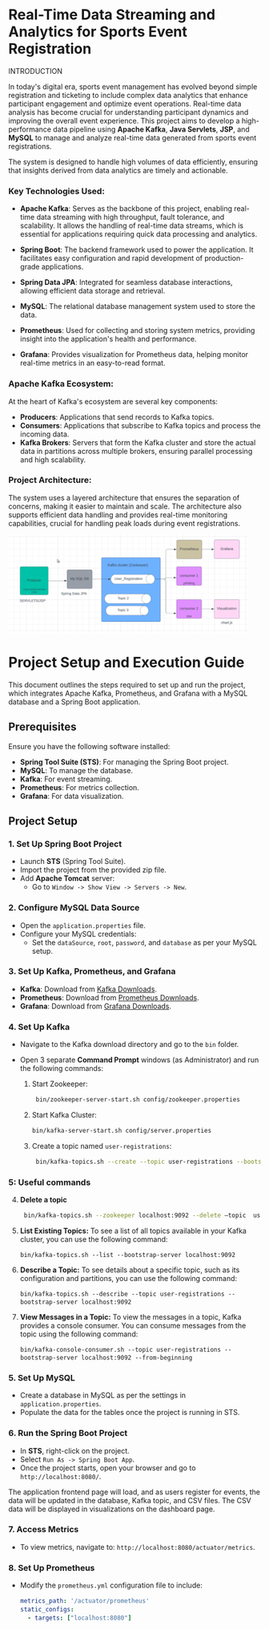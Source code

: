 # Real-Time Data Streaming and Analytics for Sports Event Registration

INTRODUCTION

In today's digital era, sports event management has evolved beyond simple registration and ticketing to include complex data analytics that enhance participant engagement and optimize event operations. Real-time data analysis has become crucial for understanding participant dynamics and improving the overall event experience. This project aims to develop a high-performance data pipeline using **Apache Kafka**, **Java Servlets**, **JSP**, and **MySQL** to manage and analyze real-time data generated from sports event registrations.

The system is designed to handle high volumes of data efficiently, ensuring that insights derived from data analytics are timely and actionable.

### Key Technologies Used:
- **Apache Kafka**: Serves as the backbone of this project, enabling real-time data streaming with high throughput, fault tolerance, and scalability. It allows the handling of real-time data streams, which is essential for applications requiring quick data processing and analytics.
  
- **Spring Boot**: The backend framework used to power the application. It facilitates easy configuration and rapid development of production-grade applications.
  
- **Spring Data JPA**: Integrated for seamless database interactions, allowing efficient data storage and retrieval.
  
- **MySQL**: The relational database management system used to store the data.

- **Prometheus**: Used for collecting and storing system metrics, providing insight into the application's health and performance.

- **Grafana**: Provides visualization for Prometheus data, helping monitor real-time metrics in an easy-to-read format.

### Apache Kafka Ecosystem:
At the heart of Kafka's ecosystem are several key components:
- **Producers**: Applications that send records to Kafka topics.
- **Consumers**: Applications that subscribe to Kafka topics and process the incoming data.
- **Kafka Brokers**: Servers that form the Kafka cluster and store the actual data in partitions across multiple brokers, ensuring parallel processing and high scalability.

### Project Architecture:
The system uses a layered architecture that ensures the separation of concerns, making it easier to maintain and scale. The architecture also supports efficient data handling and provides real-time monitoring capabilities, crucial for handling peak loads during event registrations.

![System Architecture](./images/System-architecture.png)

# Project Setup and Execution Guide

This document outlines the steps required to set up and run the project, which integrates Apache Kafka, Prometheus, and Grafana with a MySQL database and a Spring Boot application.

## Prerequisites

Ensure you have the following software installed:
- **Spring Tool Suite (STS)**: For managing the Spring Boot project.
- **MySQL**: To manage the database.
- **Kafka**: For event streaming.
- **Prometheus**: For metrics collection.
- **Grafana**: For data visualization.

## Project Setup

### 1. Set Up Spring Boot Project

- Launch **STS** (Spring Tool Suite).
- Import the project from the provided zip file.
- Add **Apache Tomcat** server:
  - Go to `Window -> Show View -> Servers -> New`.
  
### 2. Configure MySQL Data Source

- Open the `application.properties` file.
- Configure your MySQL credentials:
  - Set the `dataSource`, `root`, `password`, and `database` as per your MySQL setup.

### 3. Set Up Kafka, Prometheus, and Grafana

- **Kafka**: Download from [Kafka Downloads](https://kafka.apache.org/downloads).
- **Prometheus**: Download from [Prometheus Downloads](https://prometheus.io/download/).
- **Grafana**: Download from [Grafana Downloads](https://grafana.com/grafana/download/).

### 4. Set Up Kafka

- Navigate to the Kafka download directory and go to the `bin` folder.
- Open 3 separate **Command Prompt** windows (as Administrator) and run the following commands:

  1. Start Zookeeper:
     ```bash
      bin/zookeeper-server-start.sh config/zookeeper.properties
     ```

  2. Start Kafka Cluster:
     ```bash
     bin/kafka-server-start.sh config/server.properties
     ```

  3. Create a topic named `user-registrations`:
     ```bash
      bin/kafka-topics.sh --create --topic user-registrations --bootstrap-server localhost:9092 --replication-factor 1 --partitions 1
     ```

### 5: Useful commands


4. **Delete a topic**
   ```bash
    bin/kafka-topics.sh --zookeeper localhost:9092 --delete –topic  user-registrations
   ```

6. **List Existing Topics:**
   To see a list of all topics available in your Kafka cluster, you can use the following command:
   ```
   bin/kafka-topics.sh --list --bootstrap-server localhost:9092
   ```

7. **Describe a Topic:**
   To see details about a specific topic, such as its configuration and partitions, you can use the following command:
   ```
   bin/kafka-topics.sh --describe --topic user-registrations --bootstrap-server localhost:9092
   ```

8. **View Messages in a Topic:**
   To view the messages in a topic, Kafka provides a console consumer. You can consume messages from the topic using the following command:
   ```
   bin/kafka-console-consumer.sh --topic user-registrations --bootstrap-server localhost:9092 --from-beginning
   ```


### 5. Set Up MySQL

- Create a database in MySQL as per the settings in `application.properties`.
- Populate the data for the tables once the project is running in STS.

### 6. Run the Spring Boot Project

- In **STS**, right-click on the project.
- Select `Run As -> Spring Boot App`.
- Once the project starts, open your browser and go to `http://localhost:8080/`.
  
The application frontend page will load, and as users register for events, the data will be updated in the database, Kafka topic, and CSV files. The CSV data will be displayed in visualizations on the dashboard page.

### 7. Access Metrics

- To view metrics, navigate to: `http://localhost:8080/actuator/metrics`.

### 8. Set Up Prometheus

- Modify the `prometheus.yml` configuration file to include:
  ```yaml
  metrics_path: '/actuator/prometheus'
  static_configs:
    - targets: ["localhost:8080"]
